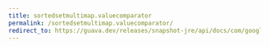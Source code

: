 ```yaml
---
title: sortedsetmultimap.valuecomparator
permalink: /sortedsetmultimap.valuecomparator/
redirect_to: https://guava.dev/releases/snapshot-jre/api/docs/com/google/common/collect/SortedSetMultimap.html#valueComparator--
---
```

